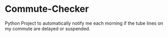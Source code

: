 # Commute-Checker
Python Project to automatically notify me each morning if the tube lines on my commute are delayed or suspended.
